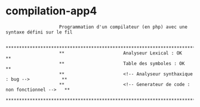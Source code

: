 # compilation-app4
						Programmation d'un compilateur (en php) avec une syntaxe défini sur le fil

						**************************************************************************
						** 						Analyseur Lexical :	OK							**
						**  					Table des symboles : OK							**									
						**  					<!-- Analyseur synthaxique : bug -->			**
						**  					<!-- Generateur de code : non fonctionnel -->	**
						**************************************************************************
